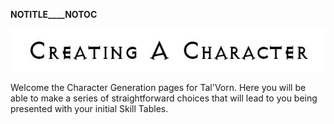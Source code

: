 __NOTITLE____NOTOC__

<div class="center" style="width: auto; margin-left: auto; margin-right: auto;">

![<File:CharGen.jpg>](CharGen.jpg "File:CharGen.jpg")

</div>

Welcome the Character Generation pages for Tal'Vorn. Here you will be
able to make a series of straightforward choices that will lead to you
being presented with your initial Skill Tables.